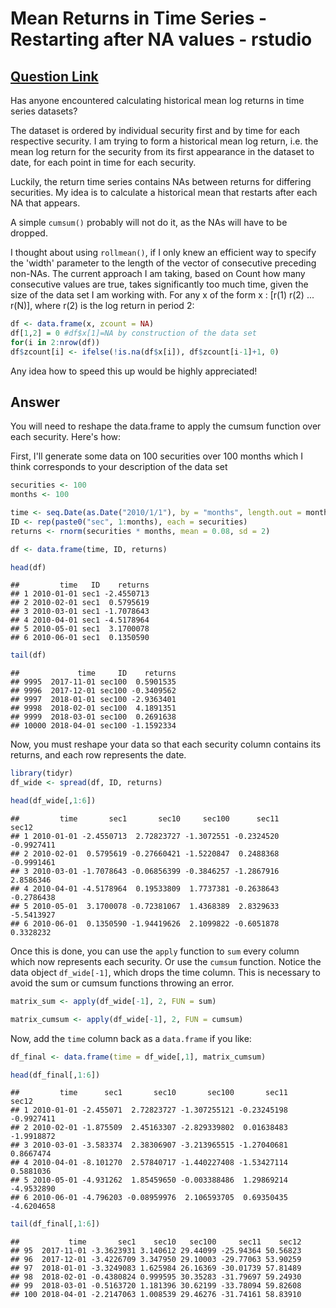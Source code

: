 Mean Returns in Time Series - Restarting after NA values - rstudio
================

[Question Link](https://stackoverflow.com/questions/45465421/mean-returns-in-time-series-restarting-after-na-values-rstudio/45470156#45470156)
----------------------------------------------------------------------------------------------------------------------------------------------

Has anyone encountered calculating historical mean log returns in time series datasets?

The dataset is ordered by individual security first and by time for each respective security. I am trying to form a historical mean log return, i.e. the mean log return for the security from its first appearance in the dataset to date, for each point in time for each security.

Luckily, the return time series contains NAs between returns for differing securities. My idea is to calculate a historical mean that restarts after each NA that appears.

A simple `cumsum()` probably will not do it, as the NAs will have to be dropped.

I thought about using `rollmean()`, if I only knew an efficient way to specify the 'width' parameter to the length of the vector of consecutive preceding non-NAs. The current approach I am taking, based on Count how many consecutive values are true, takes significantly too much time, given the size of the data set I am working with. For any x of the form x : \[r(1) r(2) ... r(N)\], where r(2) is the log return in period 2:

``` r
df <- data.frame(x, zcount = NA) 
df[1,2] = 0 #df$x[1]=NA by construction of the data set
for(i in 2:nrow(df)) 
df$zcount[i] <- ifelse(!is.na(df$x[i]), df$zcount[i-1]+1, 0)
```

Any idea how to speed this up would be highly appreciated!

Answer
------

You will need to reshape the data.frame to apply the cumsum function over each security. Here's how:

First, I'll generate some data on 100 securities over 100 months which I think corresponds to your description of the data set

``` r
securities <- 100
months <- 100

time <- seq.Date(as.Date("2010/1/1"), by = "months", length.out = months)
ID <- rep(paste0("sec", 1:months), each = securities)
returns <- rnorm(securities * months, mean = 0.08, sd = 2)

df <- data.frame(time, ID, returns)

head(df)
```

    ##         time   ID    returns
    ## 1 2010-01-01 sec1 -2.4550713
    ## 2 2010-02-01 sec1  0.5795619
    ## 3 2010-03-01 sec1 -1.7078643
    ## 4 2010-04-01 sec1 -4.5178964
    ## 5 2010-05-01 sec1  3.1700078
    ## 6 2010-06-01 sec1  0.1350590

``` r
tail(df)
```

    ##             time     ID    returns
    ## 9995  2017-11-01 sec100  0.5901535
    ## 9996  2017-12-01 sec100 -0.3409562
    ## 9997  2018-01-01 sec100 -2.9363401
    ## 9998  2018-02-01 sec100  4.1891351
    ## 9999  2018-03-01 sec100  0.2691638
    ## 10000 2018-04-01 sec100 -1.1592334

Now, you must reshape your data so that each security column contains its returns, and each row represents the date.

``` r
library(tidyr)
df_wide <- spread(df, ID, returns)

head(df_wide[,1:6])
```

    ##         time       sec1       sec10     sec100      sec11      sec12
    ## 1 2010-01-01 -2.4550713  2.72823727 -1.3072551 -0.2324520 -0.9927411
    ## 2 2010-02-01  0.5795619 -0.27660421 -1.5220847  0.2488368 -0.9991461
    ## 3 2010-03-01 -1.7078643 -0.06856399 -0.3846257 -1.2867916  2.8586346
    ## 4 2010-04-01 -4.5178964  0.19533809  1.7737381 -0.2638643 -0.2786438
    ## 5 2010-05-01  3.1700078 -0.72381067  1.4368389  2.8329633 -5.5413927
    ## 6 2010-06-01  0.1350590 -1.94419626  2.1099822 -0.6051878  0.3328232

Once this is done, you can use the `apply` function to `sum` every column which now represents each security. Or use the `cumsum` function. Notice the data object `df_wide[-1]`, which drops the time column. This is necessary to avoid the sum or cumsum functions throwing an error.

``` r
matrix_sum <- apply(df_wide[-1], 2, FUN = sum)

matrix_cumsum <- apply(df_wide[-1], 2, FUN = cumsum)
```

Now, add the `time` column back as a `data.frame` if you like:

``` r
df_final <- data.frame(time = df_wide[,1], matrix_cumsum)

head(df_final[,1:6])
```

    ##         time      sec1       sec10       sec100       sec11      sec12
    ## 1 2010-01-01 -2.455071  2.72823727 -1.307255121 -0.23245198 -0.9927411
    ## 2 2010-02-01 -1.875509  2.45163307 -2.829339802  0.01638483 -1.9918872
    ## 3 2010-03-01 -3.583374  2.38306907 -3.213965515 -1.27040681  0.8667474
    ## 4 2010-04-01 -8.101270  2.57840717 -1.440227408 -1.53427114  0.5881036
    ## 5 2010-05-01 -4.931262  1.85459650 -0.003388486  1.29869214 -4.9532890
    ## 6 2010-06-01 -4.796203 -0.08959976  2.106593705  0.69350435 -4.6204658

``` r
tail(df_final[,1:6])
```

    ##           time       sec1    sec10   sec100     sec11    sec12
    ## 95  2017-11-01 -3.3623931 3.140612 29.44099 -25.94364 50.56823
    ## 96  2017-12-01 -3.4226709 3.347950 29.10003 -29.77063 53.90259
    ## 97  2018-01-01 -3.3249083 1.625984 26.16369 -30.01739 57.81489
    ## 98  2018-02-01 -0.4380824 0.999595 30.35283 -31.79697 59.24930
    ## 99  2018-03-01 -0.5163720 1.181396 30.62199 -33.78094 59.82608
    ## 100 2018-04-01 -2.2147063 1.008539 29.46276 -31.74161 58.83910
